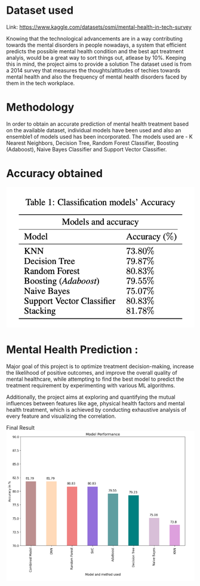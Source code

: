 # Dataset used

Link: https://www.kaggle.com/datasets/osmi/mental-health-in-tech-survey

Knowing that the technological advancements are in a way contributing towards the mental disorders in people nowadays, a system that efficient predicts the possible mental health condition and the best apt treatment analyis, would be a great way to sort things out, atlease by 10%. Keeping this in mind, the project aims to provide a solution The dataset used is from a 2014 survey that measures the thoughts/attitudes of techies towards mental health and also the frequency of mental health disorders faced by them in the tech workplace. 

# Methodology

In order to obtain an accurate prediction of mental health treatment based on the available dataset, individual models have been used and also an ensemble1 of models used has been incorporated. The models used are - K Nearest Neighbors, Decision Tree, Random Forest Classifier, Boosting (Adaboost), Naive Bayes Classifier and Support Vector Classifier.

# Accuracy obtained

![image](https://github.com/RechRaj/MentalHealthTreatmentPrediction/blob/main/images/pic2.png)

# Mental Health Prediction : 
Major goal of this project is to optimize treatment decision-making, increase the likelihood of positive outcomes, and improve the overall quality of mental healthcare, while attempting to find the best model to predict the treatment requirement by experimenting with various ML algorithms.

Additionally, the project aims at exploring and quantifying the mutual influences between features like age, physical health factors and mental health treatment, which is achieved by conducting exhaustive analysis of every feature and visualizing the correlation.

Final Result
![image](https://github.com/RechRaj/MentalHealthTreatmentPrediction/blob/main/images/graph1.png)
